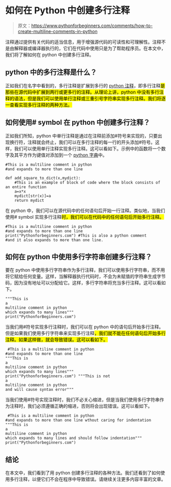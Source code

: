 # 如何在 Python 中创建多行注释

> 原文：<https://www.pythonforbeginners.com/comments/how-to-create-multiline-comments-in-python>

注释通过提供有关代码的适当信息，用于增强源代码的可读性和可理解性。注释不是由解释器或编译器执行的，它们在代码中使用只是为了帮助程序员。在本文中，我们将了解如何在 python 中创建多行注释。

## python 中的多行注释是什么？

正如我们在名字中看到的，多行注释是扩展到多行的 [python 注释](https://www.pythonforbeginners.com/comments/comments-in-python)，即多行注释<mark class="annotation-text annotation-text-yoast" id="annotation-text-b64028c2-2cd2-4d7d-ac7b-f3a6f575511e">是那些在源代码中扩展到两行或更多行的注释。从理论上讲，python 中没有多行注释的语法，但是我们可以使用单行注释或三重引号字符串实现多行注释。我们将逐一查看实现多行注释<mark class="annotation-text annotation-text-yoast" id="annotation-text-190abb70-fbbe-4552-b222-99558f93d680">的两种方法。</mark></mark>

## 如何使用# symbol 在 python 中创建多行注释？

正如我们所知，python 中单行注释是通过在注释前添加#符号来实现的，只要出现换行符，注释就会终止，我们可以在多行注释的每一行的开头添加#符号。这样，我们可以使用单行注释实现多行注释。这可以看如下。示例中的函数将一个数字及其平方作为键值对添加到一个 [python 字典](https://www.pythonforbeginners.com/dictionary/how-to-use-dictionaries-in-python/)中。

```
#This is a multiline comment in python
#and expands to more than one line 

def add_square_to_dict(x,mydict):
    #This is an example of block of code where the block consists of an entire function
    a=x*x
    mydict[str(x)]=a
    return mydict
```

在 python 中，我们可以在源代码中的任何语句后开始一行注释。类似地，当我们使用# symbol 实现多行注释<mark class="annotation-text annotation-text-yoast" id="annotation-text-059028de-8a8d-4a07-bfa9-dc38b32505a0">时，我们可以在代码中的任何语句后开始多行注释。</mark>

```
#This is a multiline comment in python
#and expands to more than one line
print("Pythonforbeginners.com") #This is also a python comment
#and it also expands to more than one line.
```

## 如何在 python 中使用多行字符串创建多行注释？

要在 python 中使用多行字符串作为多行注释，我们可以使用多行字符串，而不用将它赋给任何变量。这样，当解释器执行代码时，不会为未赋值的字符串生成字节码，因为没有地址可以分配给它。这样，多行字符串将充当多行注释。这可以看如下。

```
"""This is 
a 
multiline comment in python
which expands to many lines"""
print("PythonforBeginners.com")
```

当我们用#符号实现多行注释时，我们可以在 python 中的语句后开始多行注释。但是如果我们使用多行字符串来实现多行注释<mark class="annotation-text annotation-text-yoast" id="annotation-text-eaafe87c-1cb6-4567-a8cb-cd71543ffd53">，我们就不能在任何语句后开始多行注释。如果这样做，就会导致错误。这可以看如下。</mark>

```
 #This is a multiline comment in python
#and expands to more than one line
"""This is 
a 
multiline comment in python
which expands to many lines"""
print("Pythonforbeginners.com") """This is not 
a 
multiline comment in python
and will cause syntax error"""
```

当我们使用#符号实现注释时，我们不必关心缩进，但是当我们使用多行字符串作为注释时，我们必须遵循正确的缩进，否则将会出现错误。这可以看如下。

```
 #This is a multiline comment in python
#and expands to more than one line wthout caring for indentation
"""This is 
a 
multiline comment in python
which expands to many lines and should follow indentation"""
print("Pythonforbeginners.com")
```

## 结论

在本文中，我们看到了用 python 创建多行注释的各种方法。我们还看到了如何使用多行注释，以便它们不会在程序中导致错误。请继续关注更多内容丰富的文章。